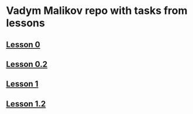 # Vadym Malikov repo with tasks from lessons

## [Lesson 0](/Lesson0/README.md)

## [Lesson 0.2](/Lesson0.2/README.md)

## [Lesson 1](/Lesson1/README.md)

## [Lesson 1.2](/Lesson1.2/README.md)